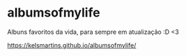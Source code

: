 # albumsofmylife

Albuns favoritos da vida, para sempre em atualização :D <3

https://kelsmartins.github.io/albumsofmylife/
 
